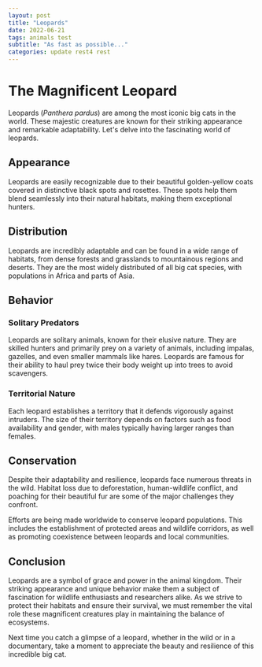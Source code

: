 ```yaml
---
layout: post
title: "Leopards"
date: 2022-06-21
tags: animals test
subtitle: "As fast as possible..."
categories: update rest4 rest
---
```


# The Magnificent Leopard

Leopards (*Panthera pardus*) are among the most iconic big cats in the world. These majestic creatures are known for their striking appearance and remarkable adaptability. Let's delve into the fascinating world of leopards.

## Appearance

Leopards are easily recognizable due to their beautiful golden-yellow coats covered in distinctive black spots and rosettes. These spots help them blend seamlessly into their natural habitats, making them exceptional hunters.

## Distribution

Leopards are incredibly adaptable and can be found in a wide range of habitats, from dense forests and grasslands to mountainous regions and deserts. They are the most widely distributed of all big cat species, with populations in Africa and parts of Asia.

## Behavior

### Solitary Predators

Leopards are solitary animals, known for their elusive nature. They are skilled hunters and primarily prey on a variety of animals, including impalas, gazelles, and even smaller mammals like hares. Leopards are famous for their ability to haul prey twice their body weight up into trees to avoid scavengers.

### Territorial Nature

Each leopard establishes a territory that it defends vigorously against intruders. The size of their territory depends on factors such as food availability and gender, with males typically having larger ranges than females.

## Conservation

Despite their adaptability and resilience, leopards face numerous threats in the wild. Habitat loss due to deforestation, human-wildlife conflict, and poaching for their beautiful fur are some of the major challenges they confront.

Efforts are being made worldwide to conserve leopard populations. This includes the establishment of protected areas and wildlife corridors, as well as promoting coexistence between leopards and local communities.

## Conclusion

Leopards are a symbol of grace and power in the animal kingdom. Their striking appearance and unique behavior make them a subject of fascination for wildlife enthusiasts and researchers alike. As we strive to protect their habitats and ensure their survival, we must remember the vital role these magnificent creatures play in maintaining the balance of ecosystems.

Next time you catch a glimpse of a leopard, whether in the wild or in a documentary, take a moment to appreciate the beauty and resilience of this incredible big cat.
